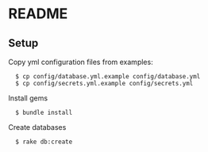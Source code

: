 # README

## Setup

Copy yml configuration files from examples:

  ```
    $ cp config/database.yml.example config/database.yml
    $ cp config/secrets.yml.example config/secrets.yml
  ```

Install gems
  ```
    $ bundle install
  ```

Create databases

  ```
    $ rake db:create
  ```
